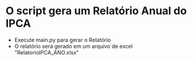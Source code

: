 
# O script gera um Relatório Anual do IPCA


* Execute main.py para gerar o Relatório
* O relatório será gerado em um arquivo de excel "RelatorioIPCA_ANO.xlsx"
